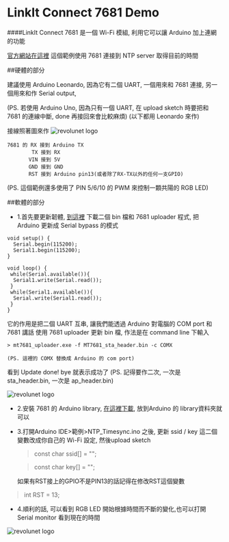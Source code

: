 LinkIt Connect 7681 Demo
==============

####LinkIt Connect 7681 是一個 Wi-Fi 模組, 利用它可以讓 Arduino 加上連網的功能

[官方網站在這裡](http://labs.mediatek.com/site/global/developer_tools/mediatek_7681/whatis_7681/index.gsp )
這個範例使用 7681 連接到 NTP server 取得目前的時間

##硬體的部分

建議使用 Arduino Leonardo, 因為它有二個 UART, 一個用來和 7681 連接, 另一個用來和作 Serial output, 

(PS. 若使用 Arduino Uno, 因為只有一個 UART, 在 upload sketch 時要把和 7681 的連線中斷, done 再接回來會比較麻煩)
(以下都用 Leonardo 來作)

接線照著圖來作
![revolunet logo](http://i.imgur.com/pWL6lH9.jpg "revolunet logo")
 

	7681 的 RX 接到 Arduino TX
	        TX 接到 RX
	       VIN 接到 5V
	       GND 接到 GND
	       RST 接到 Arduino pin13(或者除了RX-TX以外的任何一支GPIO)

(PS. 這個範例還多使用了 PIN 5/6/10 的 PWM 來控制一顆共陽的 RGB LED)

##軟體的部分

 - 1.首先要更新韌體, [到這裡](https://github.com/will127534/7681-ATcmd) 下載二個 bin 檔和 7681 uploader 程式, 
把 Arduino 更新成 Serial bypass 的模式
```
void setup() {
  Serial.begin(115200);
  Serial1.begin(115200);
}

void loop() {
 while(Serial.available()){
  Serial1.write(Serial.read()); 
 }
 while(Serial1.available()){
  Serial.write(Serial1.read()); 
 }
}
```
它的作用是把二個 UART 互串, 讓我們能透過 Arduino 對電腦的 COM port 和 7681 講話
使用 7681 uploader 更新 bin 檔, 作法是在 command line 下輸入

	> mt7681_uploader.exe -f MT7681_sta_header.bin -c COMX

	(PS. 這裡的 COMX 替換成 Arduino 的 com port)

看到 Update done! bye 就表示成功了
(PS. 記得要作二次, 一次是 sta_header.bin, 一次是 ap_header.bin)

![revolunet logo](http://i.imgur.com/PDTB0gq.png "revolunet logo")

 - 2.安裝 7681 的 Arduino library, [在這裡下載](https://github.com/will127534/7681-ATcmd/tree/master/Arduino_sample), 放到Arduino 的 library資料夾就可以

 - 3.打開Arduino IDE>範例>NTP_Timesync.ino 之後, 更新 ssid / key 這二個變數改成你自己的 Wi-Fi 設定, 然後upload sketch

	> const char ssid[] = ""; 

	> const char key[] = "";

   如果有RST接上的GPIO不是PIN13的話記得在修改RST這個變數

 > int RST = 13;

 - 4.順利的話, 可以看到 RGB LED 開始根據時間而不斷的變化,也可以打開 Serial monitor 看到現在的時間

![revolunet logo](http://i.imgur.com/go5Nphb.png "revolunet logo")